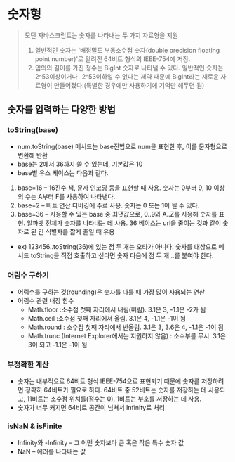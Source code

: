# 숫자형
> 모던 자바스크립트는 숫자를 나타내는 두 가지 자료형을 지원
> 1. 일반적인 숫자는 '배정밀도 부동소수점 숫자(double precision floating point number)'로 알려진 64비트 형식의 IEEE-754에 저장.
> 1. 임의의 길이를 가진 정수는 BigInt 숫자로 나타낼 수 있다. 일반적인 숫자는 2^53이상이거나 -2^53이하일 수 없다는 제약 때문에 BigInt라는 새로운 자료형이 만들어졌다.(특별한 경우에만 사용하기에 기억만 해두면 됨)

## 숫자를 입력하는 다양한 방법

### toString(base)
- num.toString(base) 메서드는 base진법으로 num을 표현한 후, 이를 문자형으로 변환해 반환
- base는 2에서 36까지 쓸 수 있는데, 기본값은 10
- base별 유스 케이스는 다음과 같다.

1. base=16 – 16진수 색, 문자 인코딩 등을 표현할 때 사용. 숫자는 0부터 9, 10 이상의 수는 A부터 F를 사용하여 나타낸다.
1. base=2 – 비트 연산 디버깅에 주로 사용. 숫자는 0 또는 1이 될 수 있다.
1. base=36 – 사용할 수 있는 base 중 최댓값으로, 0..9와 A..Z를 사용해 숫자를 표현. 알파벳 전체가 숫자를 나타내는 데 사용. 36 베이스는 url을 줄이는 것과 같이 숫자로 된 긴 식별자를 짧게 줄일 때 유용

- ex) 123456..toString(36)에 있는 점 두 개는 오타가 아니다. 숫자를 대상으로 메서드 toString을 직접 호출하고 싶다면 숫자 다음에 점 두 개 ..를 붙여야 한다.

### 어림수 구하기
- 어림수를 구하는 것(rounding)은 숫자를 다룰 때 가장 많이 사용되는 연산
- 어림수 관련 내장 함수
    - Math.floor :소수점 첫째 자리에서 내림(버림). 3.1은 3, -1.1은 -2가 됨
    - Math.ceil :소수점 첫째 자리에서 올림. 3.1은 4, -1.1은 -1이 됨
    - Math.round : 소수점 첫째 자리에서 반올림. 3.1은 3, 3.6은 4, -1.1은 -1이 됨
    - Math.trunc (Internet Explorer에서는 지원하지 않음) : 소수부를 무시. 3.1은 3이 되고 -1.1은 -1이 됨

### 부정확한 계산
- 숫자는 내부적으로 64비트 형식 IEEE-754으로 표현되기 때문에 숫자를 저장하려면 정확히 64비트가 필요로 하다. 64비트 중 52비트는 숫자를 저장하는 데 사용되고, 11비트는 소수점 위치를(정수는 0), 1비트는 부호를 저장하는 데 사용.
- 숫자가 너무 커지면 64비트 공간이 넘쳐서 Infinity로 처리

### isNaN & isFinite
- Infinity와 -Infinity – 그 어떤 숫자보다 큰 혹은 작은 특수 숫자 값
- NaN – 에러를 나타내는 값